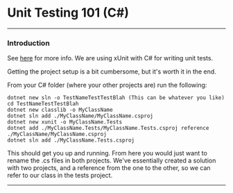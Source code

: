 # Unit Testing 101 (C#)

---

### Introduction

See [here](https://learn.microsoft.com/en-us/dotnet/core/testing/unit-testing-with-dotnet-test) 
for more info. We are using xUnit with C# for writing unit tests.


Getting the project setup is a bit cumbersome, but it's worth it in the end. 

From your C# folder (where your other projects are) run the following:

	dotnet new sln -o TestNameTestTestBlah (This can be whatever you like)
	cd TestNameTestTestBlah
	dotnet new classlib -o MyClassName
	dotnet sln add ./MyClassName/MyClassName.csproj
	dotnet new xunit -o MyClassName.Tests
	dotnet add ./MyClassName.Tests/MyClassName.Tests.csproj reference ./MyClassName/MyClassName.csproj
	dotnet sln add ./MyClassName.Tests.csproj

This should get you up and running. From here you would just want to rename the .cs files 
in both projects. We've essentially created a solution with two projects, and a reference 
from the one to the other, so we can refer to our class in the tests project.


---


 
	
